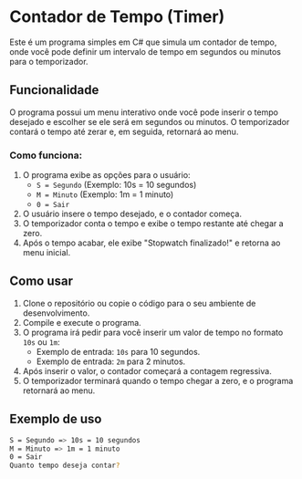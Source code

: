 # Contador de Tempo (Timer)

Este é um programa simples em C# que simula um contador de tempo, onde você pode definir um intervalo de tempo em segundos ou minutos para o temporizador.

## Funcionalidade

O programa possui um menu interativo onde você pode inserir o tempo desejado e escolher se ele será em segundos ou minutos. O temporizador contará o tempo até zerar e, em seguida, retornará ao menu.

### Como funciona:
1. O programa exibe as opções para o usuário:
   - `S = Segundo` (Exemplo: 10s = 10 segundos)
   - `M = Minuto` (Exemplo: 1m = 1 minuto)
   - `0 = Sair`
2. O usuário insere o tempo desejado, e o contador começa.
3. O temporizador conta o tempo e exibe o tempo restante até chegar a zero.
4. Após o tempo acabar, ele exibe "Stopwatch finalizado!" e retorna ao menu inicial.

## Como usar

1. Clone o repositório ou copie o código para o seu ambiente de desenvolvimento.
2. Compile e execute o programa.
3. O programa irá pedir para você inserir um valor de tempo no formato `10s` ou `1m`:
   - Exemplo de entrada: `10s` para 10 segundos.
   - Exemplo de entrada: `2m` para 2 minutos.
4. Após inserir o valor, o contador começará a contagem regressiva.
5. O temporizador terminará quando o tempo chegar a zero, e o programa retornará ao menu.

## Exemplo de uso

```bash
S = Segundo => 10s = 10 segundos
M = Minuto => 1m = 1 minuto
0 = Sair
Quanto tempo deseja contar?
